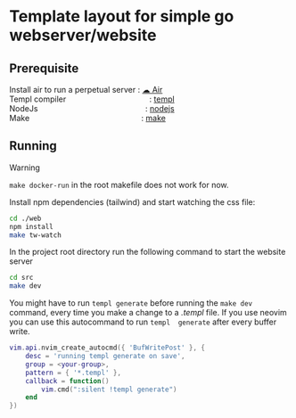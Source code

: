 # Template layout for simple go webserver/website

## Prerequisite
Install air to run a perpetual server : [☁ Air](https://github.com/cosmtrek/air)\
Templ compiler                                      : [templ](https://templ.guide/)\
NodeJs                                                 : [nodejs](https://nodejs.org/en)\
Make                                                   : [make](https://www.gnu.org/software/make/)

## Running
> [!WARNING]  
> ```make docker-run``` in the root makefile does not work for now.

Install npm dependencies (tailwind) and start watching the css file:
```zsh
cd ./web
npm install
make tw-watch
```

In the project root directory run the following command to start the website server
```zsh
cd src
make dev
```
You might have to run `templ generate` before running the `make dev` command, every time you make
a change to a _*.templ*_ file. If you use neovim you can use this autocommand to run `templ 
generate` after every buffer write.
```lua
vim.api.nvim_create_autocmd({ 'BufWritePost' }, {
    desc = 'running templ generate on save',
    group = <your-group>,
    pattern = { '*.templ' },
    callback = function()
        vim.cmd(":silent !templ generate")
    end
})
```
